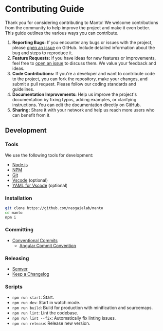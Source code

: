 # Contributing Guide

Thank you for considering contributing to Manto! We welcome contributions from the community to help improve the project and make it even better. This guide outlines the various ways you can contribute.

1. **Reporting Bugs:** If you encounter any bugs or issues with the project, please [open an issue](https://github.com/neogaialab/manto/issues) on GitHub. Include detailed information about the bug and steps to reproduce it.
2. **Feature Requests:** If you have ideas for new features or improvements, feel free to [open an issue](https://github.com/neogaialab/manto/issues) to discuss them. We value your feedback and ideas.
3. **Code Contributions:** If you're a developer and want to contribute code to the project, you can fork the repository, make your changes, and submit a pull request. Please follow our coding standards and guidelines.
4. **Documentation Improvements:** Help us improve the project's documentation by fixing typos, adding examples, or clarifying instructions. You can edit the documentation directly on GitHub.
5. **Sharing:** Share it with your network and help us reach more users who can benefit from it.

## Development

### Tools

We use the following tools for development:

- [Node.js](https://nodejs.org/en/download)
- [NPM](https://docs.npmjs.com/downloading-and-installing-node-js-and-npm)
- [Git](https://git-scm.com/downloads)
- [Vscode](https://code.visualstudio.com/download) (optional)
- [YAML for Vscode](https://marketplace.visualstudio.com/items?itemName=redhat.vscode-yaml) (optional)

### Installation

```bash
git clone https://github.com/neogaialab/manto
cd manto
npm i
```

### Committing

- [Conventional Commits](https://www.conventionalcommits.org/en/v1.0.0/)
  - [Angular Commit Convention](https://github.com/angular/angular/blob/main/CONTRIBUTING.md#commit)

### Releasing

- [Semver](https://semver.org/)
- [Keep a Changelog](https://keepachangelog.com/en/1.1.0/)

### Scripts

- `npm run start`: Start.
- `npm run dev`: Start in watch mode.
- `npm run build`: Build for production with minification and sourcemaps.
- `npm run lint`: Lint the codebase.
- `npm run lint --fix`: Automatically fix linting issues.
- `npm run release`: Release new version.
